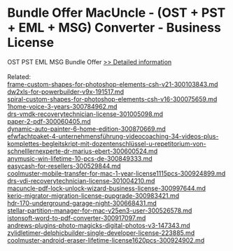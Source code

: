 # Bundle Offer MacUncle - (OST + PST + EML + MSG) Converter - Business License
OST PST EML MSG Bundle Offer
[>> Detailed information](https://secure.shareit.com/shareit/product.html?productid=300998513&affiliateid=200057808)<br/><br/>Related:
<br />[frame-custom-shapes-for-photoshop-elements-csh-v21-300103843.md](https://github.com/downloadplanet/downloadplanet/blob/main/frame-custom-shapes-for-photoshop-elements-csh-v21-300103843.md)<br />[dw2xls-for-powerbuilder-v9x-191517.md](https://github.com/downloadplanet/downloadplanet/blob/main/dw2xls-for-powerbuilder-v9x-191517.md)<br />[spiral-custom-shapes-for-photoshop-elements-csh-v16-300075659.md](https://github.com/downloadplanet/downloadplanet/blob/main/spiral-custom-shapes-for-photoshop-elements-csh-v16-300075659.md)<br />[1home-voice-3-years-300784962.md](https://github.com/downloadplanet/downloadplanet/blob/main/1home-voice-3-years-300784962.md)<br />[drs-vmdk-recoverytechnician-license-301005098.md](https://github.com/downloadplanet/downloadplanet/blob/main/drs-vmdk-recoverytechnician-license-301005098.md)<br />[paper-2-pdf-300060405.md](https://github.com/downloadplanet/downloadplanet/blob/main/paper-2-pdf-300060405.md)<br />[dynamic-auto-painter-6-home-edition-300870669.md](https://github.com/downloadplanet/downloadplanet/blob/main/dynamic-auto-painter-6-home-edition-300870669.md)<br />[efwfachtpaket-4-unternehmensführung-videocoaching-34-videos-plus-komplettes-begleitskript-mit-dozentenschlüssel-u-repetitorium-von-schnelllernexperte-dr-marius-ebert-300600524.md](https://github.com/downloadplanet/downloadplanet/blob/main/efwfachtpaket-4-unternehmensführung-videocoaching-34-videos-plus-komplettes-begleitskript-mit-dozentenschlüssel-u-repetitorium-von-schnelllernexperte-dr-marius-ebert-300600524.md)<br />[anymusic-win-lifetime-10-pcs-de-300849333.md](https://github.com/downloadplanet/downloadplanet/blob/main/anymusic-win-lifetime-10-pcs-de-300849333.md)<br />[easycash-for-resellers-300529844.md](https://github.com/downloadplanet/downloadplanet/blob/main/easycash-for-resellers-300529844.md)<br />[coolmuster-mobile-transfer-for-mac-1-year-license1115pcs-300924899.md](https://github.com/downloadplanet/downloadplanet/blob/main/coolmuster-mobile-transfer-for-mac-1-year-license1115pcs-300924899.md)<br />[drs-vdi-recoverytechnician-license-301004210.md](https://github.com/downloadplanet/downloadplanet/blob/main/drs-vdi-recoverytechnician-license-301004210.md)<br />[macuncle-pdf-lock-unlock-wizard-business-license-300997644.md](https://github.com/downloadplanet/downloadplanet/blob/main/macuncle-pdf-lock-unlock-wizard-business-license-300997644.md)<br />[kerio-migrator-migration-license-pupgrade-300983421.md](https://github.com/downloadplanet/downloadplanet/blob/main/kerio-migrator-migration-license-pupgrade-300983421.md)<br />[hdr-170-underground-garage-night-300668431.md](https://github.com/downloadplanet/downloadplanet/blob/main/hdr-170-underground-garage-night-300668431.md)<br />[stellar-partition-manager-for-mac-v25en3-user-300526578.md](https://github.com/downloadplanet/downloadplanet/blob/main/stellar-partition-manager-for-mac-v25en3-user-300526578.md)<br />[istonsoft-word-to-pdf-converter-300917097.md](https://github.com/downloadplanet/downloadplanet/blob/main/istonsoft-word-to-pdf-converter-300917097.md)<br />[andrews-plugins-photo-magicks-digital-photos-v3-147343.md](https://github.com/downloadplanet/downloadplanet/blob/main/andrews-plugins-photo-magicks-digital-photos-v3-147343.md)<br />[zylidletimer-delphicbuilder-single-developer-license-223885.md](https://github.com/downloadplanet/downloadplanet/blob/main/zylidletimer-delphicbuilder-single-developer-license-223885.md)<br />[coolmuster-android-eraser-lifetime-license1620pcs-300924902.md](https://github.com/downloadplanet/downloadplanet/blob/main/coolmuster-android-eraser-lifetime-license1620pcs-300924902.md)